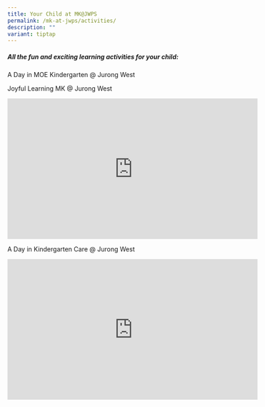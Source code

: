 ```yaml
---
title: Your Child at MK@JWPS
permalink: /mk-at-jwps/activities/
description: ""
variant: tiptap
---
```

<h5>All the fun and exciting learning activities for your child:</h5>
<p>A Day in MOE Kindergarten @ Jurong West</p>
<p></p>
<p>Joyful Learning MK @ Jurong West</p>
<div class="iframe-wrapper">
<iframe height="315" width="560" allowfullscreen="true" frameborder="0" src="https://www.youtube.com/embed/kLD8UgnVhsA?si=JLAUdzS5Dgi5yaae"></iframe>
</div>
<p>A Day in Kindergarten Care @ Jurong West</p>
<div class="iframe-wrapper">
<iframe height="315" width="560" allowfullscreen="true" frameborder="0" src="https://www.youtube.com/embed/Wxh6YELMsz4?si=XW2wLxV0NMWysg1S"></iframe>
</div>
<p></p>